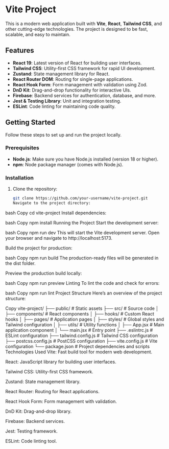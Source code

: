 # Vite Project

This is a modern web application built with **Vite**, **React**, **Tailwind CSS**, and other cutting-edge technologies. The project is designed to be fast, scalable, and easy to maintain.

## Features

- **React 19**: Latest version of React for building user interfaces.
- **Tailwind CSS**: Utility-first CSS framework for rapid UI development.
- **Zustand**: State management library for React.
- **React Router DOM**: Routing for single-page applications.
- **React Hook Form**: Form management with validation using Zod.
- **DnD Kit**: Drag-and-drop functionality for interactive UIs.
- **Firebase**: Backend services for authentication, database, and more.
- **Jest & Testing Library**: Unit and integration testing.
- **ESLint**: Code linting for maintaining code quality.

## Getting Started

Follow these steps to set up and run the project locally.

### Prerequisites

- **Node.js**: Make sure you have Node.js installed (version 18 or higher).
- **npm**: Node package manager (comes with Node.js).

### Installation

1. Clone the repository:
   ```bash
   git clone https://github.com/your-username/vite-project.git
   Navigate to the project directory:

bash
Copy
cd vite-project
Install dependencies:

bash
Copy
npm install
Running the Project
Start the development server:

bash
Copy
npm run dev
This will start the Vite development server. Open your browser and navigate to http://localhost:5173.

Build the project for production:

bash
Copy
npm run build
The production-ready files will be generated in the dist folder.

Preview the production build locally:

bash
Copy
npm run preview
Linting
To lint the code and check for errors:

bash
Copy
npm run lint
Project Structure
Here’s an overview of the project structure:

Copy
vite-project/
├── public/              # Static assets
├── src/                 # Source code
│   ├── components/      # React components
│   ├── hooks/           # Custom React hooks
│   ├── pages/           # Application pages
│   ├── styles/          # Global styles and Tailwind configuration
│   ├── utils/           # Utility functions
│   ├── App.jsx          # Main application component
│   └── main.jsx         # Entry point
├── .eslintrc.js         # ESLint configuration
├── tailwind.config.js   # Tailwind CSS configuration
├── postcss.config.js    # PostCSS configuration
├── vite.config.js       # Vite configuration
└── package.json         # Project dependencies and scripts
Technologies Used
Vite: Fast build tool for modern web development.

React: JavaScript library for building user interfaces.

Tailwind CSS: Utility-first CSS framework.

Zustand: State management library.

React Router: Routing for React applications.

React Hook Form: Form management with validation.

DnD Kit: Drag-and-drop library.

Firebase: Backend services.

Jest: Testing framework.

ESLint: Code linting tool.

